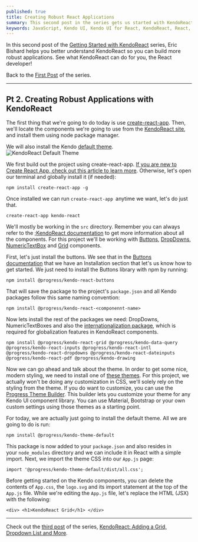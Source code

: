 ```yaml
---
published: true
title: Creating Robust React Applications
summary: This second post in the series gets us started with KendoReact and provides a better understanding of how to build robust applications in React.
keywords: JavaScript, Kendo UI, Kendo UI for React, KendoReact, React, Web Development
---
```


In this second post of the [Getting Started with KendoReact](https://www.telerik.com/blogs/kendo-react-getting-started-blog-series) series, Eric Bishard helps you better understand KendoReact so you can build more robust applications. See what KendoReact can do for you, the React developer!

Back to the [First Post](https://www.telerik.com/blogs/kendoreact-what-can-it-do-for-you) of the series.

* * *

## Pt 2\. Creating Robust Applications with KendoReact

The first thing that we're going to do today is use [create-react-app](https://github.com/facebook/create-react-app). Then, we'll locate the components we're going to use from the [KendoReact site](https://www.telerik.com/kendo-react-ui/components), and install them using node package manager.

We will also install the Kendo [default theme](https://www.telerik.com/kendo-react-ui/components/styling/theme-default/).  
![KendoReact Default Theme](https://d585tldpucybw.cloudfront.net/sfimages/default-source/default-album/default-themea5f7c40fb19a4cfbbfdd4ab5bbade752.png?sfvrsn=fd2e954c_1 "KendoReact Default Theme")

We first build out the project using create-react-app. [If you are new to Create React App, check out this article to learn more](https://www.telerik.com/blogs/hello-create-react-app-2). Otherwise, let's open our terminal and globally install it (if needed):

    npm install create-react-app -g

Once installed we can run `create-react-app `anytime we want, let's do just that.

    create-react-app kendo-react

We'll mostly be working in the `src` directory. Remember you can always refer to the ;[KendoReact documentation](https://www.telerik.com/kendo-react-ui/components/) to get more information about all the components. For this project we'll be working with [Buttons](https://www.telerik.com/kendo-react-ui/components/buttons/), [DropDowns](https://www.telerik.com/kendo-react-ui/components/dropdowns/), [NumericTextBox](https://www.telerik.com/kendo-react-ui/components/inputs/numerictextbox/) and [Grid](https://www.telerik.com/kendo-react-ui/components/grid/) components.

First, let's just install the buttons. We see that in the [Buttons documentation](https://www.telerik.com/kendo-react-ui/components/buttons/#toc-installation) that we have an Installation section that let's us know how to get started. We just need to install the Buttons library with npm by running:

    npm install @progress/kendo-react-buttons

That will save the package to the project's `package.json` and all Kendo packages follow this same naming convention:

    npm install @progress/kendo-react-<componennt-name>

Now lets install the rest of the packages we need: DropDowns, NumericTextBoxes and also the [internationalization package](https://www.telerik.com/kendo-react-ui/components/globalization/i18n/), which is required for globalization features in KendoReact components.

    npm install @progress/kendo-react-grid @progress/kendo-data-query @progress/kendo-react-inputs @progress/kendo-react-intl @progress/kendo-react-dropdowns @progress/kendo-react-dateinputs @progress/kendo-react-pdf @progress/kendo-drawing

Now we can go ahead and talk about the theme. In order to get some nice, modern styling, we need to install one of [these themes](https://www.telerik.com/kendo-react-ui/components/styling/). For this project, we actually won't be doing any customization in CSS, we'll solely rely on the styling from the theme. If you do want to customize, you can use the [Progress Theme Builder](https://themebuilder.telerik.com/). This builder lets you customize your theme for any Kendo UI component library. You can use Material, Bootstrap or your own custom settings using those themes as a starting point.  

For today, we are actually just going to install the default theme. All we are going to do is run:

    npm install @progress/kendo-theme-default

This package is now added to your `package.json` and also resides in your `node_modules` directory and we can include it in React with a simple import. Next, we import the theme CSS into our `App.js` page:

    import '@progress/kendo-theme-default/dist/all.css';

Before getting started on the Kendo components, you can delete the contents of `App.css`, the `logo.svg` and its import statement at the top of the `App.js` file. While we're editing the `App.js` file, let's replace the HTML (JSX) with the following:

    <div> <h1>KendoReact Grid</h1> </div>

* * *

Check out the [](https://www.telerik.com/blogs/kendoreact-creating-robust-react-applications)[third post](https://www.telerik.com/blogs/kendoreact-adding-a-grid-dropdown-list-and-more) of the series, [KendoReact: Adding a Grid, Dropdown List and More](https://www.telerik.com/blogs/kendoreact-adding-a-grid-dropdown-list-and-more).